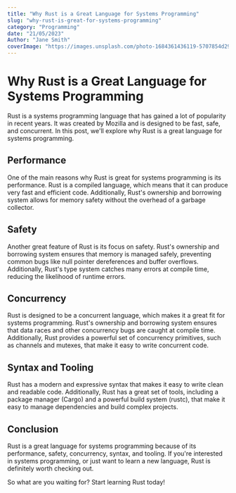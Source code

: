 ```yaml
---
title: "Why Rust is a Great Language for Systems Programming"
slug: "why-rust-is-great-for-systems-programming"
category: "Programming"
date: "21/05/2023"
Author: "Jane Smith"
coverImage: "https://images.unsplash.com/photo-1684361436119-5707854d29e4?ixlib=rb-4.0.3&ixid=M3wxMjA3fDB8MHxwaG90by1wYWdlfHx8fGVufDB8fHx8fA%3D%3D&auto=format&fit=crop&w=774&q=80"
---
```


# Why Rust is a Great Language for Systems Programming

Rust is a systems programming language that has gained a lot of popularity in
recent years. It was created by Mozilla and is designed to be fast, safe, and
concurrent. In this post, we'll explore why Rust is a great language for systems
programming.

## Performance

One of the main reasons why Rust is great for systems programming is its
performance. Rust is a compiled language, which means that it can produce very
fast and efficient code. Additionally, Rust's ownership and borrowing system
allows for memory safety without the overhead of a garbage collector.

## Safety

Another great feature of Rust is its focus on safety. Rust's ownership and
borrowing system ensures that memory is managed safely, preventing common bugs
like null pointer dereferences and buffer overflows. Additionally, Rust's type
system catches many errors at compile time, reducing the likelihood of runtime
errors.

## Concurrency

Rust is designed to be a concurrent language, which makes it a great fit for
systems programming. Rust's ownership and borrowing system ensures that data
races and other concurrency bugs are caught at compile time. Additionally, Rust
provides a powerful set of concurrency primitives, such as channels and mutexes,
that make it easy to write concurrent code.

## Syntax and Tooling

Rust has a modern and expressive syntax that makes it easy to write clean and
readable code. Additionally, Rust has a great set of tools, including a package
manager (Cargo) and a powerful build system (rustc), that make it easy to manage
dependencies and build complex projects.

## Conclusion

Rust is a great language for systems programming because of its performance,
safety, concurrency, syntax, and tooling. If you're interested in systems
programming, or just want to learn a new language, Rust is definitely worth
checking out.

So what are you waiting for? Start learning Rust today!
